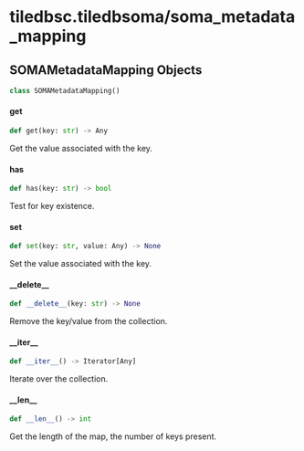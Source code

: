 <a id="tiledbsc.tiledbsoma/soma_metadata_mapping"></a>

# tiledbsc.tiledbsoma/soma\_metadata\_mapping

<a id="tiledbsc.tiledbsoma/soma_metadata_mapping.SOMAMetadataMapping"></a>

## SOMAMetadataMapping Objects

```python
class SOMAMetadataMapping()
```

<a id="tiledbsc.tiledbsoma/soma_metadata_mapping.SOMAMetadataMapping.get"></a>

#### get

```python
def get(key: str) -> Any
```

Get the value associated with the key.

<a id="tiledbsc.tiledbsoma/soma_metadata_mapping.SOMAMetadataMapping.has"></a>

#### has

```python
def has(key: str) -> bool
```

Test for key existence.

<a id="tiledbsc.tiledbsoma/soma_metadata_mapping.SOMAMetadataMapping.set"></a>

#### set

```python
def set(key: str, value: Any) -> None
```

Set the value associated with the key.

<a id="tiledbsc.tiledbsoma/soma_metadata_mapping.SOMAMetadataMapping.__delete__"></a>

#### \_\_delete\_\_

```python
def __delete__(key: str) -> None
```

Remove the key/value from the collection.

<a id="tiledbsc.tiledbsoma/soma_metadata_mapping.SOMAMetadataMapping.__iter__"></a>

#### \_\_iter\_\_

```python
def __iter__() -> Iterator[Any]
```

Iterate over the collection.

<a id="tiledbsc.tiledbsoma/soma_metadata_mapping.SOMAMetadataMapping.__len__"></a>

#### \_\_len\_\_

```python
def __len__() -> int
```

Get the length of the map, the number of keys present.

